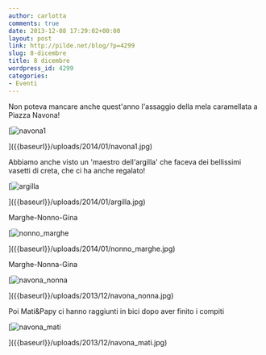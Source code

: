 ```yaml
---
author: carlotta
comments: true
date: 2013-12-08 17:29:02+00:00
layout: post
link: http://pilde.net/blog/?p=4299
slug: 8-dicembre
title: 8 dicembre
wordpress_id: 4299
categories:
- Eventi
---
```


Non poteva mancare anche quest'anno l'assaggio della mela caramellata a Piazza Navona!

[![navona1]({{baseurl}}/uploads/2014/01/navona1.jpg)


]({{baseurl}}/uploads/2014/01/navona1.jpg)


Abbiamo anche visto un 'maestro dell'argilla' che faceva dei bellissimi vasetti di creta, che ci ha anche regalato!

[![argilla]({{baseurl}}/uploads/2014/01/argilla.jpg)


]({{baseurl}}/uploads/2014/01/argilla.jpg)


Marghe-Nonno-Gina

[![nonno_marghe]({{baseurl}}/uploads/2014/01/nonno_marghe.jpg)


]({{baseurl}}/uploads/2014/01/nonno_marghe.jpg)


Marghe-Nonna-Gina

[![navona_nonna]({{baseurl}}/uploads/2013/12/navona_nonna.jpg)


]({{baseurl}}/uploads/2013/12/navona_nonna.jpg)


Poi Mati&Papy ci hanno raggiunti in bici dopo aver finito i compiti

[![navona_mati]({{baseurl}}/uploads/2013/12/navona_mati.jpg)


]({{baseurl}}/uploads/2013/12/navona_mati.jpg)



